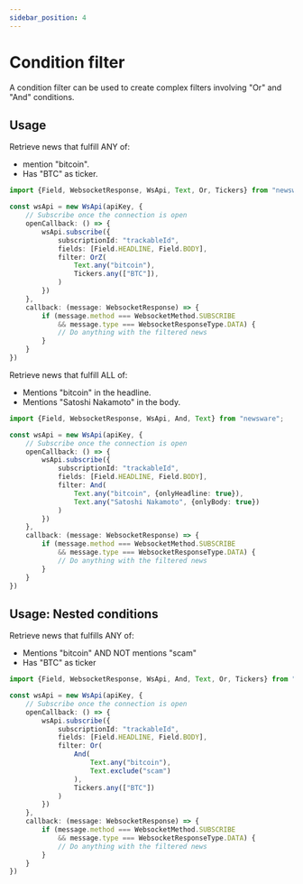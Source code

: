 ```yaml
---
sidebar_position: 4
---
```


# Condition filter

A condition filter can be used to create complex filters involving "Or" and "And" conditions.

## Usage

Retrieve news that fulfill ANY of:

* mention "bitcoin".
* Has "BTC" as ticker.

````typescript
import {Field, WebsocketResponse, WsApi, Text, Or, Tickers} from "newsware";

const wsApi = new WsApi(apiKey, {
    // Subscribe once the connection is open
    openCallback: () => {
        wsApi.subscribe({
            subscriptionId: "trackableId",
            fields: [Field.HEADLINE, Field.BODY],
            filter: OrZ(
                Text.any("bitcoin"),
                Tickers.any(["BTC"]),
            )
        })
    },
    callback: (message: WebsocketResponse) => {
        if (message.method === WebsocketMethod.SUBSCRIBE
            && message.type === WebsocketResponseType.DATA) {
            // Do anything with the filtered news
        }
    }
})
````

Retrieve news that fulfill ALL of:

* Mentions "bitcoin" in the headline.
* Mentions "Satoshi Nakamoto" in the body.

````typescript
import {Field, WebsocketResponse, WsApi, And, Text} from "newsware";

const wsApi = new WsApi(apiKey, {
    // Subscribe once the connection is open
    openCallback: () => {
        wsApi.subscribe({
            subscriptionId: "trackableId",
            fields: [Field.HEADLINE, Field.BODY],
            filter: And(
                Text.any("bitcoin", {onlyHeadline: true}),
                Text.any("Satoshi Nakamoto", {onlyBody: true})
            )
        })
    },
    callback: (message: WebsocketResponse) => {
        if (message.method === WebsocketMethod.SUBSCRIBE
            && message.type === WebsocketResponseType.DATA) {
            // Do anything with the filtered news
        }
    }
})
````

## Usage: Nested conditions

Retrieve news that fulfills ANY of:

* Mentions "bitcoin" AND NOT mentions "scam"
* Has "BTC" as ticker

````typescript
import {Field, WebsocketResponse, WsApi, And, Text, Or, Tickers} from "newsware";

const wsApi = new WsApi(apiKey, {
    // Subscribe once the connection is open
    openCallback: () => {
        wsApi.subscribe({
            subscriptionId: "trackableId",
            fields: [Field.HEADLINE, Field.BODY],
            filter: Or(
                And(
                    Text.any("bitcoin"),
                    Text.exclude("scam")
                ),
                Tickers.any(["BTC"])
            )
        })
    },
    callback: (message: WebsocketResponse) => {
        if (message.method === WebsocketMethod.SUBSCRIBE
            && message.type === WebsocketResponseType.DATA) {
            // Do anything with the filtered news
        }
    }
})
````